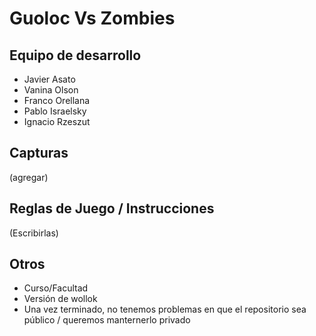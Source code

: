 # Guoloc Vs Zombies

## Equipo de desarrollo

- Javier Asato
- Vanina Olson
- Franco Orellana
- Pablo Israelsky
- Ignacio Rzeszut

## Capturas

(agregar)

## Reglas de Juego / Instrucciones

(Escribirlas)


## Otros

- Curso/Facultad
- Versión de wollok
- Una vez terminado, no tenemos problemas en que el repositorio sea público / queremos manternerlo privado
